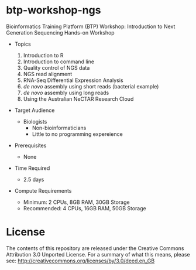 # btp-workshop-ngs
Bioinformatics Training Platform (BTP) Workshop: Introduction to Next Generation Sequencing Hands-on Workshop

 * Topics
    1. Introduction to R
    2. Introduction to command line
    3. Quality control of NGS data
    4. NGS read alignment
    5. RNA-Seq Differential Expression Analysis
    6. *de novo* assembly using short reads (bacterial example)
    7. *de novo* assembly using long reads
    8. Using the Australian NeCTAR Research Cloud

  * Target Audience
    * Biologists
        * Non-bioinformaticians
        * Little to no programming expereience
  * Prerequisites
    * None
  * Time Required
    * 2.5 days
  * Compute Requirements
    * Minimum: 2 CPUs, 8GB RAM, 30GB Storage
    * Recommended: 4 CPUs, 16GB RAM, 50GB Storage


License
=======
The contents of this repository are released under the Creative Commons
Attribution 3.0 Unported License. For a summary of what this means,
please see:
http://creativecommons.org/licenses/by/3.0/deed.en_GB

